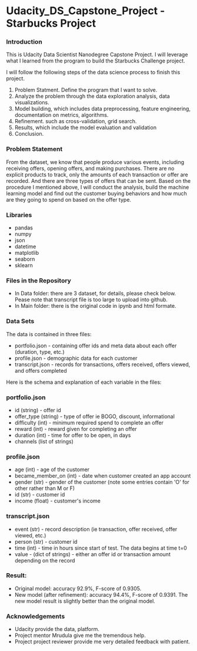 # Udacity_DS_Capstone_Project - Starbucks Project

### Introduction
This is Udacity Data Scientist Nanodegree Capstone Project.  I will leverage what I learned from the program to build the Starbucks Challenge project.

I will follow the following steps of the data science process to finish this project.

1. Problem Statment. Define the program that I want to solve.
2. Analyze the problem through the data exploration analysis, data visualizations.
3. Model building, which includes data preprocessing, feature engineering, documentation on metrics, algorithms.
4. Refinement. such as cross-validation, grid search.
5. Results, which include the model evaluation and validation
6. Conclusion.

### Problem Statement
From the dataset, we know that people produce various events, including receiving offers, opening offers, and making purchases. There are no explicit products to track, only the amounts of each transaction or offer are recorded. And there are three types of offers that can be sent. Based on the procedure I mentioned above, I will conduct the analysis, build the machine learning model and find out the customer buying behaviors and how much are they going to spend on based on the offer type. 

### Libraries
- pandas
- numpy
- json
- datetime
- matplotlib
- seaborn
- sklearn

### Files in the Repository
- In Data folder: there are 3 dataset, for details, please check below. Pease note that transcript file is too large to upload into github.
- In Main folder: there is the original code in ipynb and html formate.

### Data Sets
The data is contained in three files:

- portfolio.json - containing offer ids and meta data about each offer (duration, type, etc.)
- profile.json - demographic data for each customer
- transcript.json - records for transactions, offers received, offers viewed, and offers completed

Here is the schema and explanation of each variable in the files:

### portfolio.json

- id (string) - offer id
- offer_type (string) - type of offer ie BOGO, discount, informational
- difficulty (int) - minimum required spend to complete an offer
- reward (int) - reward given for completing an offer
- duration (int) - time for offer to be open, in days
- channels (list of strings)

### profile.json

- age (int) - age of the customer
- became_member_on (int) - date when customer created an app account
- gender (str) - gender of the customer (note some entries contain 'O' for other rather than M or F)
- id (str) - customer id
- income (float) - customer's income

### transcript.json

- event (str) - record description (ie transaction, offer received, offer viewed, etc.)
- person (str) - customer id
- time (int) - time in hours since start of test. The data begins at time t=0
- value - (dict of strings) - either an offer id or transaction amount depending on the record

### Result:
- Original model: accuracy 92.9%, F-score of 0.9305.
- New model (after refinement): accuracy 94.4%, F-score of 0.9391.
The new model result is slightly better than the original model.

### Acknowledgements
- Udacity provide the data, platform.
- Project mentor Mrudula give me the tremendous help.
- Project project reviewer provide me very detailed feedback with patient.
